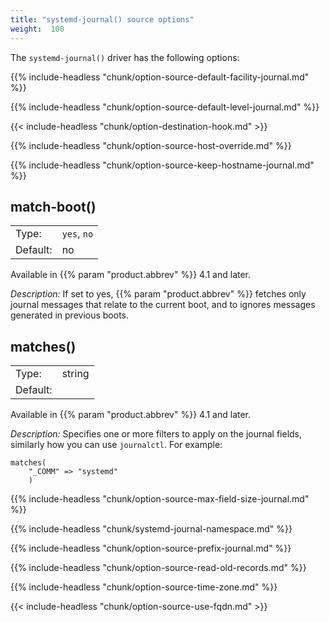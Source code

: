 ```yaml
---
title: "systemd-journal() source options"
weight:  100
---
```

<!-- DISCLAIMER: This file is based on the syslog-ng Open Source Edition documentation https://github.com/balabit/syslog-ng-ose-guides/commit/2f4a52ee61d1ea9ad27cb4f3168b95408fddfdf2 and is used under the terms of The syslog-ng Open Source Edition Documentation License. The file has been modified by Axoflow. -->

The `systemd-journal()` driver has the following options:

{{% include-headless "chunk/option-source-default-facility-journal.md" %}}

{{% include-headless "chunk/option-source-default-level-journal.md" %}}

{{< include-headless "chunk/option-destination-hook.md" >}}

{{% include-headless "chunk/option-source-host-override.md" %}}

{{% include-headless "chunk/option-source-keep-hostname-journal.md" %}}

## match-boot()

|          |                     |
| -------- | ------------------- |
| Type:    | `yes`, `no` |
| Default: | no |

Available in {{% param "product.abbrev" %}} 4.1 and later.

*Description:* If set to yes, {{% param "product.abbrev" %}} fetches only journal messages that relate to the current boot, and to ignores messages generated in previous boots.

## matches()

|          |                     |
| -------- | ------------------- |
| Type:    | string |
| Default: |                |

Available in {{% param "product.abbrev" %}} 4.1 and later.

*Description:* Specifies one or more filters to apply on the journal fields, similarly how you can use `journalctl`. For example:

```shell
matches(
    "_COMM" => "systemd"
    )
```

{{% include-headless "chunk/option-source-max-field-size-journal.md" %}}

<span id="systemd-namespace"></span>
{{% include-headless "chunk/systemd-journal-namespace.md" %}}

{{% include-headless "chunk/option-source-prefix-journal.md" %}}

{{% include-headless "chunk/option-source-read-old-records.md" %}}

{{% include-headless "chunk/option-source-time-zone.md" %}}

{{< include-headless "chunk/option-source-use-fqdn.md" >}}

